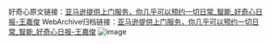 好奇心原文链接：[亚马逊提供上门服务，你几乎可以预约一切日常_智能_好奇心日报-王嘉俊](https://www.qdaily.com/articles/7962.html)
WebArchive归档链接：[亚马逊提供上门服务，你几乎可以预约一切日常_智能_好奇心日报-王嘉俊](http://web.archive.org/web/20190623173208/https://www.qdaily.com/articles/7962.html)
![image](http://ww3.sinaimg.cn/large/007d5XDply1g3wk6ypny2j30u02j01kx)